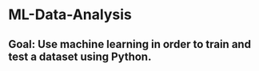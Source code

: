 # ML-Data-Analysis
## Goal: Use machine learning in order to train and test a dataset using Python.
